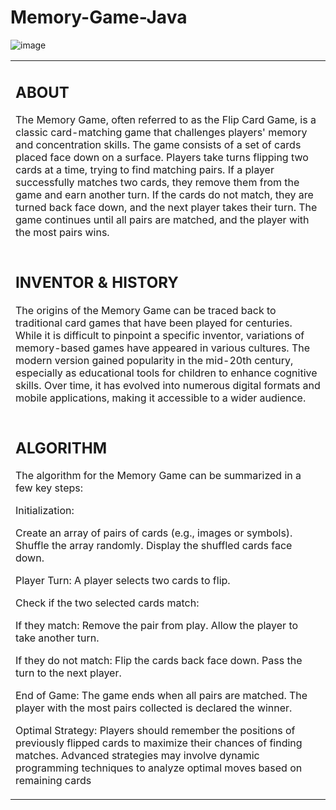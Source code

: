 # Memory-Game-Java
![image](https://github.com/user-attachments/assets/f3921cad-5626-475f-b90e-6324d24257b7)

<table>
  <tr>
    <td>
      <h2>ABOUT</h2>
      <p>The Memory Game, often referred to as the Flip Card Game, is a classic card-matching game that challenges players' memory and concentration skills. The game consists of a set of cards placed face down on a surface. Players take turns flipping two cards at a time, trying to find matching pairs. If a player successfully matches two cards, they remove them from the game and earn another turn. If the cards do not match, they are turned back face down, and the next player takes their turn. The game continues until all pairs are matched, and the player with the most pairs wins.</p>
    </td>
     </tr>
 <tr>
  <td>
   <h2>INVENTOR & HISTORY</h2>
   <p>The origins of the Memory Game can be traced back to traditional card games that have been played for centuries. While it is difficult to pinpoint a specific inventor, variations of memory-based games have appeared in various cultures. The modern version gained popularity in the mid-20th century, especially as educational tools for children to enhance cognitive skills. Over time, it has evolved into numerous digital formats and mobile applications, making it accessible to a wider audience.</p>
  </td>
 </tr>
 <tr>
  <td>
   <h2>ALGORITHM</h2>
   <p>The algorithm for the Memory Game can be summarized in a few key steps:

Initialization:

Create an array of pairs of cards (e.g., images or symbols). Shuffle the array randomly. Display the shuffled cards face down.

Player Turn:
A player selects two cards to flip. 

Check if the two selected cards match:

If they match: 
Remove the pair from play. 
Allow the player to take another turn.

If they do not match:
Flip the cards back face down. 
Pass the turn to the next player.

End of Game:
The game ends when all pairs are matched.
The player with the most pairs collected is declared the winner.

Optimal Strategy:
Players should remember the positions of previously flipped cards to maximize their chances of finding matches.
Advanced strategies may involve dynamic programming techniques to analyze optimal moves based on remaining cards</p>
  </td>
 </tr>
</table>



